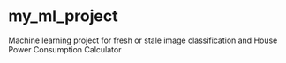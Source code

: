 # my_ml_project
Machine learning project for fresh or stale image classification and House Power Consumption Calculator
